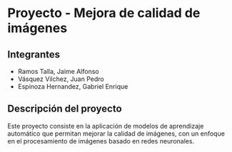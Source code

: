 # Proyecto - Mejora de calidad de imágenes

## Integrantes

- Ramos Talla, Jaime Alfonso
- Vásquez Vilchez, Juan Pedro
- Espinoza Hernandez, Gabriel Enrique

## Descripción del proyecto

Este proyecto consiste en la aplicación de modelos de aprendizaje automático que permitan mejorar la calidad de imágenes, con un enfoque en el procesamiento de imágenes basado en redes neuronales.
